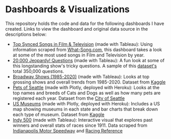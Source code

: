 # Dashboards & Visualizations
This repository holds the code and data for the following dashboards I have created. Links to view the dashboard and original data source in the descriptions below:
- [Top Synced Songs in Film & Television](https://public.tableau.com/views/TopSongsinFilmTelevision/Dashboard1?:display_count=y&publish=yes&:origin=viz_share_link) (made with Tableau): Using information scraped from [What-Song.com](https://what-song.com), this dashboard takes a look at some of the most used songs in Film and Television by year. 
- [20,000 Jeopardy! Questions](https://public.tableau.com/views/JeopardyQuestions_15907117367270/Dashboard1?:display_count=y&publish=yes&:origin=viz_share_link) (made with Tableau): A fun look at some of this longstanding show's tricky questions. A sample of this [dataset's](https://www.kaggle.com/prondeau/350000-jeopardy-questions?select=master_season1-35.tsv) total 350,000 questions.
- [Broadway Shows (1985-2020)](https://public.tableau.com/views/BroadwayShows1985-2020/Dashboard1?:display_count=y&publish=yes&:origin=viz_share_link) (made with Tableau): Looks at top grossing shows and overall trends from 1985-2020. Dataset from [Kaggle](https://www.kaggle.com/jessemostipak/broadway-weekly-grosses)
- [Pets of Seattle](https://sc-seattle-dogs.herokuapp.com/) (made with Plotly, deployed with Heroku): Looks at the top names and breeds of Cats and Dogs as well as how many pets are registered each year. Dataset from the [City of Seattle](https://data.seattle.gov/Community/Seattle-Pet-Licenses/jguv-t9rb)
- [US Museums](https://sc-museum-app.herokuapp.com/) (made with Plotly, deployed with Heroku): Includes a US map showing museums in each state and bar charts that break down each type of museum. Dataset from [Kaggle](https://www.kaggle.com/imls/museum-directory)
- [Indy 500](https://public.tableau.com/views/Indy_500/IndyDash?:language=en&:display_count=y&publish=yes&:origin=viz_share_link) (made with Tableau): Interactive visual that explores past winners and overall stats of races since 1911. Data scraped from [Indianapolis Motor Speedway](https://www.indianapolismotorspeedway.com/events/indy500/history/historical-stats/race-stats/race-results/2019) and [Racing Reference](https://www.racing-reference.info/indy500.htm)
